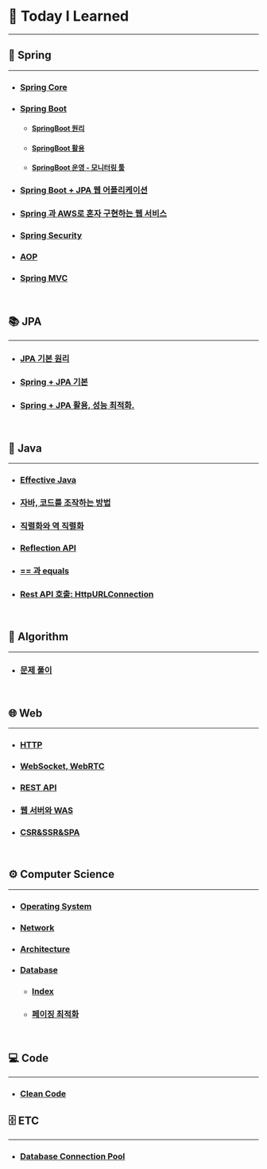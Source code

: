 # 🧐 Today I Learned
****

## 🌱 Spring
***
- ### [Spring Core](./Spring/SpringCore)
- ### [Spring Boot](./Spring/SpringBoot)
    - #### [SpringBoot 원리](./Spring/SpringBoot/스프링%20부트%20원리.md)
    - #### [SpringBoot 활용](./Spring/SpringBoot/스프링%20부트%20활용.md)
    - #### [SpringBoot 운영 - 모니터링 툴](./Spring/SpringBoot/스프링%20부트%20운영.md)
    
- ### [Spring Boot + JPA 웹 어플리케이션](./Spring/SpringBoot-JPA-WebApplication)
- ### [Spring 과 AWS로 혼자 구현하는 웹 서비스](https://github.com/kimtaejun97/SpringBoot-AWS)
- ### [Spring Security](./Spring/SpringSecurity.md)
- ### [AOP](./Spring/AOP.md)
- ### [Spring MVC](./Spring/MVC.md)
<br>

## 📚 JPA
***
- ### [JPA 기본 원리](./JPA/자바%20ORM%20표준%20JPA)
- ### [Spring + JPA 기본](./JPA/SpringBoot와%20JPA%20기본)
- ### [Spring + JPA 활용, 성능 최적화.](./JPA/SpringBoot와%20JPA%20활용)

<br>

## 📃 Java
****
- ### [Effective Java](./Java/EffectiveJava)
- ### [자바, 코드를 조작하는 방법](./Java/자바,%20코드를%20조작하는%20방법)
- ### [직렬화와 역 직렬화](./Java/직렬화,역직렬화)
- ### [Reflection API](./Java/ReflectionAPI)
- ### [== 과 equals](./Java/'=='과'equals'.md)
- ### [Rest API 호출: HttpURLConnection](./Java/restAPI)

<br>

## 🔑 Algorithm
***
- ### [문제 풀이](https://github.com/kimtaejun97/Algorithm)

<br>

## 🌐 Web
****
- ### [HTTP](./HTTP)
- ### [WebSocket, WebRTC](webrtc)
- ### [REST API](Web/REST_API.md)
- ### [웹 서버와 WAS](Web/WebServer&WAS.md)
- ### [CSR&SSR&SPA](Web/CSR&SSR&SPA.md)

<br>

## ⚙️ Computer Science
****
- ### [Operating System](./CS/OS)
- ### [Network](./CS/Network)
- ### [Architecture](./CS/ComputerArchitecture)
- ### [Database](./CS/Database)
  - ### [Index](./CS/Database/Index.md)
  - ### [페이징 최적화](./CS/Database/페이징최적화.md)

<br>

## 💻 Code
****
- ### [Clean Code](./CleanCode)

## 🗄 ETC
***
- ### [Database Connection Pool](ETC/DBCP.md)

